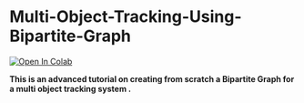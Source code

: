 # Multi-Object-Tracking-Using-Bipartite-Graph


[![Open In Colab](https://colab.research.google.com/assets/colab-badge.svg)](https://colab.research.google.com/drive/1cjl7xsJ3Kww3zPO1-d6us4i-Ho3ZsJ7g?usp=sharing)

**This is an advanced tutorial on creating from scratch a Bipartite Graph for a multi object tracking system .**





